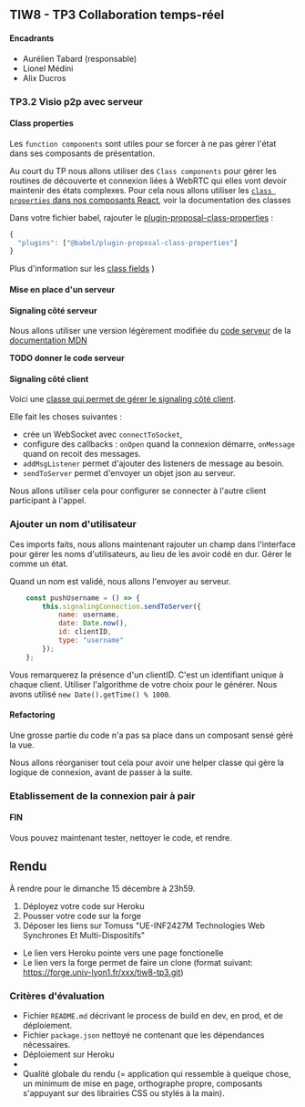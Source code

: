 ## TIW8 - TP3 Collaboration temps-réel 

#### Encadrants
- Aurélien Tabard (responsable)
- Lionel Médini
- Alix Ducros



### TP3.2 Visio p2p avec serveur

#### Class properties

Les `function components` sont utiles pour se forcer à ne pas gérer l'état dans ses composants de présentation.

Au court du TP nous allons utiliser des `Class components` pour gérer les routines de découverte et connexion liées à WebRTC qui elles vont devoir maintenir des états complexes. Pour cela nous allons utiliser les [`class properties` dans nos composants React](https://codeburst.io/use-class-properties-to-clean-up-your-classes-and-react-components-93185879f688), voir la documentation des classes

Dans votre fichier babel, rajouter le [plugin-proposal-class-properties](https://babeljs.io/docs/en/babel-plugin-proposal-class-properties) :

```js 
{
  "plugins": ["@babel/plugin-proposal-class-properties"]
} 
```

Plus d'information sur les [class fields](https://developer.mozilla.org/en-US/docs/Web/JavaScript/Reference/Classes/Class_fields)
)

#### Mise en place d'un serveur


#### Signaling côté serveur

Nous allons utiliser une version légèrement modifiée du [code serveur](https://github.com/mdn/samples-server/blob/master/s/webrtc-from-chat/chatserver.js) de la [documentation MDN](http://bit.ly/webrtc-from-chat)


**TODO donner le code serveur**


#### Signaling côté client

Voici une [classe qui permet de gérer le signaling côté client](../code/SignalingConnection.js).

Elle fait les choses suivantes : 

- crée un WebSocket avec `connectToSocket`,  
- configure des callbacks : `onOpen` quand la connexion démarre, `onMessage` quand on recoit des messages.
- `addMsgListener` permet d'ajouter des listeners de message au besoin.  
- `sendToServer` permet d'envoyer un objet json au serveur.

Nous allons utiliser cela pour configurer se connecter à l'autre client participant à l'appel. 


### Ajouter un nom d'utilisateur

Ces imports faits, nous allons maintenant rajouter un champ dans l'interface pour gérer les noms d'utilisateurs, au lieu de les avoir codé en dur. Gérer le comme un état.


Quand un nom est validé, nous allons l'envoyer au serveur.

```js
    const pushUsername = () => {
        this.signalingConnection.sendToServer({
            name: username,
            date: Date.now(),
            id: clientID,
            type: "username"
        });
    };
```

Vous remarquerez la présence d'un clientID. C'est un identifiant unique à chaque client. 
Utiliser l'algorithme de votre choix pour le générer. 
Nous avons utilisé `new Date().getTime() % 1000`.



#### Refactoring 
Une grosse partie du code n'a pas sa place dans un composant sensé géré la vue.

Nous allons réorganiser tout cela pour avoir une helper classe qui gère la logique de connexion, avant de passer à la suite.



### Etablissement de la connexion pair à pair





#### FIN

Vous pouvez maintenant tester, nettoyer le code, et rendre.

## Rendu

À rendre pour le dimanche 15 décembre à 23h59.

1. Déployez votre code sur Heroku
2. Pousser votre code sur la forge
3. Déposer les liens sur Tomuss "UE-INF2427M Technologies Web Synchrones Et Multi-Dispositifs"

- Le lien vers Heroku pointe vers une page fonctionelle
- Le lien vers la forge permet de faire un clone (format suivant: https://forge.univ-lyon1.fr/xxx/tiw8-tp3.git)

### Critères d'évaluation

- Fichier `README.md` décrivant le process de build en dev, en prod, et de déploiement.
- Fichier `package.json` nettoyé ne contenant que les dépendances nécessaires.
- Déploiement sur Heroku
- 
- Qualité globale du rendu (= application qui ressemble à quelque chose, un minimum de mise en page, orthographe propre, composants s'appuyant sur des librairies CSS ou stylés à la main).

